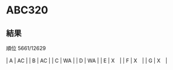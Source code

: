# ABC320
## 結果
順位 5661/12629

| A | AC |
| B | AC |
| C | WA |
| D | WA |
| E | X　|
| F | X　|
| G | X　|
